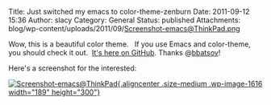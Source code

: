 Title: Just switched my emacs to color-theme-zenburn
Date: 2011-09-12 15:36
Author: slacy
Category: General
Status: published
Attachments: blog/wp-content/uploads/2011/09/Screenshot-emacs@ThinkPad.png

Wow, this is a beautiful color theme.   If you use Emacs and
color-theme, you should check it out.  [It's here on
GitHub](https://github.com/bbatsov/zenburn-emacs/blob/master/color-theme-zenburn.el).
Thanks @[bbatsov](https://github.com/bbatsov)!

Here's a screenshot for the interested:

[![](http://slacy.com/blog/wp-content/uploads/2011/09/Screenshot-emacs@ThinkPad-189x300.png "Screenshot-emacs@ThinkPad"){.aligncenter
.size-medium .wp-image-1616 width="189"
height="300"}](http://slacy.com/blog/wp-content/uploads/2011/09/Screenshot-emacs@ThinkPad.png)
